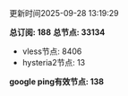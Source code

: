 更新时间2025-09-28 13:19:29

**总订阅: 188**
**总节点: 33134**
- vless节点: 8406
- hysteria2节点: 13

**google ping有效节点: 138**
